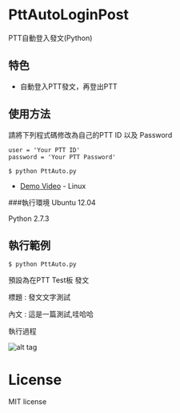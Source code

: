 # PttAutoLoginPost
PTT自動登入發文(Python)

## 特色
* 自動登入PTT發文，再登出PTT

   
## 使用方法
請將下列程式碼修改為自己的PTT ID 以及 Password

```
user = 'Your PTT ID'
password = 'Your PTT Password'
```

```
$ python PttAuto.py 

```
* [Demo Video](https://youtu.be/FkdR6C-a9Nw) - Linux 


###執行環境
Ubuntu 12.04

Python 2.7.3



## 執行範例 

``` 
$ python PttAuto.py 
```
預設為在PTT  Test板 發文

標題 : 發文文字測試

內文 : 這是一篇測試,哇哈哈

執行過程

![alt tag](http://i.imgur.com/kGx379D.jpg)


# License
MIT license
